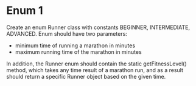# Enum 1

Create an enum Runner class with constants BEGINNER, INTERMEDIATE, ADVANCED. Enum should have two
parameters:

- minimum time of running a marathon in minutes
- maximum running time of the marathon in minutes

In addition, the Runner enum should contain the static getFitnessLevel() method, which takes any time
result of a marathon run, and as a result should return a specific Runner object based on the given time.